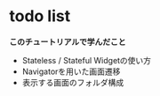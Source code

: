 # todo list

<b>このチュートリアルで学んだこと</b>
- Stateless / Stateful Widgetの使い方
- Navigatorを用いた画面遷移
- 表示する画面のフォルダ構成